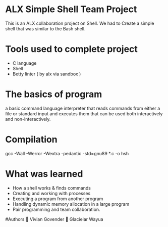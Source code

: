# ALX Simple Shell Team Project

This is an ALX collaboration project on Shell. 
We had to Create a simple shell that was similar to the Bash shell.

# Tools used to complete project

- C language
- Shell
- Betty linter ( by alx via sandbox )

# The basics of program

a basic command language interpreter that
reads commands from either a file or standard input and executes them
that can be used both interactively and non-interactively.

# Compilation
gcc -Wall -Werror -Wextra -pedantic -std=gnu89 *.c -o hsh

# What was learned
* How a shell works & finds commands
* Creating and  working with processes
* Executing a program from another program
* Handling dynamic memory allocation in a large program
* Pair programming and team collaboration.

#Authors
👤 Vivian Govender
👤 Glacielar Wayua
